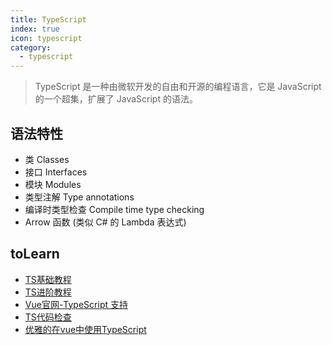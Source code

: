 ```yaml
---
title: TypeScript
index: true
icon: typescript
category:
  - typescript
---
```


> TypeScript 是一种由微软开发的自由和开源的编程语言，它是 JavaScript 的一个超集，扩展了 JavaScript 的语法。

## 语法特性
- 类 Classes
- 接口 Interfaces
- 模块 Modules
- 类型注解 Type annotations
- 编译时类型检查 Compile time type checking
- Arrow 函数 (类似 C# 的 Lambda 表达式)

## toLearn
- [TS基础教程](https://mrhope.site/code/language/typescript/basics/)
- [TS进阶教程](https://mrhope.site/code/language/typescript/advanced/)
- [Vue官网-TypeScript 支持](https://v3.cn.vuejs.org/guide/typescript-support.html#typescript-%E6%94%AF%E6%8C%81)
- [TS代码检查](https://mrhope.site/code/language/typescript/engineering/lint.html)
- [优雅的在vue中使用TypeScript](https://zhuanlan.zhihu.com/p/99343202)